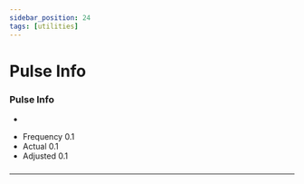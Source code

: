 ```yaml
---
sidebar_position: 24
tags: [utilities]
---
```


# Pulse Info



<div className="patch-container">
    <div className="patch processor">
        <h3>Pulse Info</h3>
        <ul className="inputs">
            <li><span className="patch-pulse-preview"><span className="dot"></span></span></li>
        </ul>
        <ul className="outputs">
            <li>Frequency <span>0.1</span></li>
            <li>Actual <span>0.1</span></li>
            <li>Adjusted <span>0.1</span></li>
        </ul>
    </div>
</div>

### 


------
